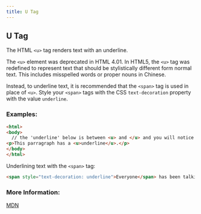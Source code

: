 ```yaml
---
title: U Tag
---
```

## U Tag

The HTML `<u>` tag renders text with an underline.

The `<u>` element was deprecated in HTML 4.01. In HTML5, the `<u>` tag was redefined to represent text that should be stylistically different form normal text. This includes misspelled words or proper nouns in Chinese.

Instead, to underline text, it is recommended that the `<span>` tag is used in place of `<u>`. Style your `<span>` tags with the CSS `text-decoration` property with the value `underline`.

### Examples:
``` html
<html>
<body>
  // the 'underline' below is between <u> and </u> and you will notice the change here
<p>This parragraph has a <u>underline</u>.</p>
</body>
</html>
```
Underlining text with the `<span>` tag:
```html
<span style="text-decoration: underline">Everyone</span> has been talking about <span style="text-decoration: underline">freeCodeCamp</span> lately.
```


### More Information:
[MDN](https://developer.mozilla.org/en-US/docs/Web/HTML/Element/u)


